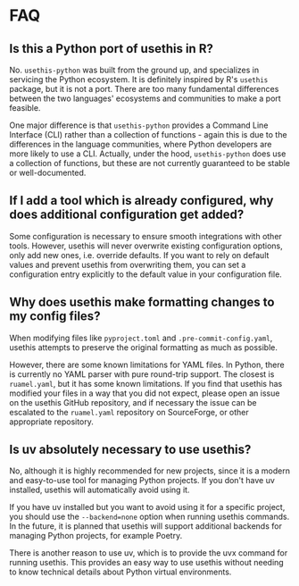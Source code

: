 # FAQ

## Is this a Python port of usethis in R?

No. `usethis-python` was built from the ground up, and specializes in servicing the Python ecosystem. It is definitely inspired by R's `usethis` package, but it is not a port. There are too many fundamental differences between the two languages' ecosystems and communities to make a port feasible.

One major difference is that `usethis-python` provides a Command Line Interface (CLI) rather than a collection of functions - again this is due to the differences in the language communities, where Python developers are more likely to use a CLI. Actually, under the hood, `usethis-python` does use a collection of functions, but these are not currently guaranteed to be stable or well-documented.

## If I add a tool which is already configured, why does additional configuration get added?

Some configuration is necessary to ensure smooth integrations with other tools. However, usethis will never overwrite existing configuration options, only add new ones, i.e. override defaults. If you want to rely on default values and prevent usethis from overwriting them, you can set a configuration entry explicitly to the default value in your configuration file.

## Why does usethis make formatting changes to my config files?

When modifying files like `pyproject.toml` and `.pre-commit-config.yaml`, usethis
attempts to preserve the original formatting as much as possible.

However, there are some known limitations for YAML files. In Python, there is currently
no YAML parser with pure round-trip support. The closest is `ruamel.yaml`, but it has
some known limitations. If you find that usethis has modified your files in a way
that you did not expect, please open an issue on the usethis GitHub repository, and
if necessary the issue can be escalated to the `ruamel.yaml` repository on SourceForge,
or other appropriate repository.

## Is uv absolutely necessary to use usethis?

No, although it is highly recommended for new projects, since it is a modern and
easy-to-use tool for managing Python projects. If you don't have uv installed, usethis
will automatically avoid using it.

If you have uv installed but you want to avoid using it for a specific project, you
should use the `--backend=none` option when running usethis commands. In the future,
it is planned that usethis will support additional backends for managing Python
projects, for example Poetry.

There is another reason to use uv, which is to provide the uvx command for running
usethis. This provides an easy way to use usethis without needing to know technical
details about Python virtual environments.

